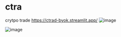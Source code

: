 # ctra
crytpo trade
https://ctrad-byok.streamlit.app/
 ![image](https://github.com/user-attachments/assets/8d9c6004-9c55-4a05-854f-23b3302633cb)

![image](https://github.com/user-attachments/assets/a1fd0177-7278-4853-bfac-84b7e45ddc24)
